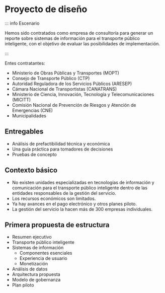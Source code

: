 # Proyecto de diseño

::: info Escenario

Hemos sido contratados como empresa de consultoría para generar un reporte sobre sistemas de información para el transporte público inteligente, con el objetivo de evaluar las posibilidades de implementación.

:::

Entes contratantes:

- Ministerio de Obras Públicas y Transportes (MOPT)
- Consejo de Transporte Público (CTP)
- Autoridad Reguladora de los Servicios Públicos (ARESEP)
- Cámara Nacional de Transportistas (CANATRANS)
- Ministerio de Ciencia, Innovación, Tecnología y Telecomunicaciones (MICITT)
- Comisión Nacional de Prevención de Riesgos y Atención de Emergencias (CNE)
- Municipalidades

## Entregables

- Análisis de prefactibilidad técnica y económica
- Una guía práctica para tomadores de decisiones
- Pruebas de concepto

## Contexto básico

- No existen unidades especializadas en tecnologías de información y comunicación para el transporte público inteligente dentro de las entidades responsables de la gestión del servicio.
- Los recursos económicos son limitados.
- Ya hay avances en el pago electrónico y otros planes piloto.
- La gestión del servicio la hacen más de 300 empresas individuales.

## Primera propuesta de estructura


- Resumen ejecutivo
- Transporte público inteligente
- Sistemas de información
  - Componentes esenciales
  - Experiencia de usuario
  - Monetización
- Análisis de datos
- Arquitectura propuesta
- Modelo de gobernanza
- Plan piloto